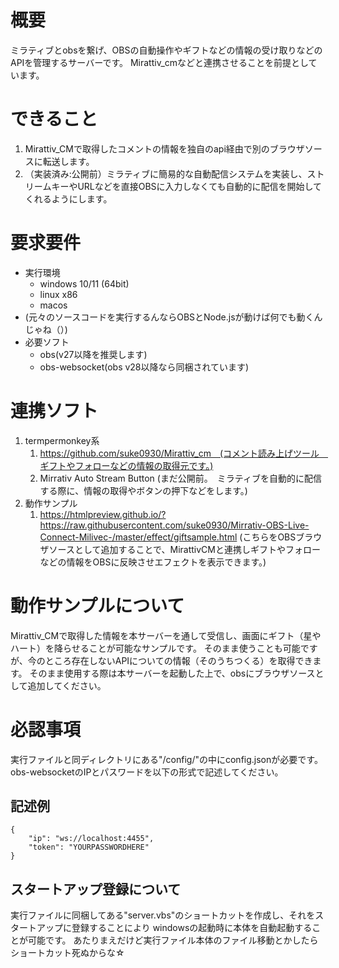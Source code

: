 # 概要
ミラティブとobsを繋げ、OBSの自動操作やギフトなどの情報の受け取りなどのAPIを管理するサーバーです。
Mirattiv_cmなどと連携させることを前提としています。

# できること
1. Mirattiv_CMで取得したコメントの情報を独自のapi経由で別のブラウザソースに転送します。
1. （実装済み:公開前）ミラティブに簡易的な自動配信システムを実装し、ストリームキーやURLなどを直接OBSに入力しなくても自動的に配信を開始してくれるようにします。



# 要求要件
- 実行環境
    - windows 10/11 (64bit)
    - linux x86
    - macos 
- (元々のソースコードを実行するんならOBSとNode.jsが動けば何でも動くんじゃね（）)
- 必要ソフト
    - obs(v27以降を推奨します)
    - obs-websocket(obs v28以降なら同梱されています)


# 連携ソフト
1. termpermonkey系
    1. https://github.com/suke0930/Mirattiv_cm　(コメント読み上げツール　ギフトやフォローなどの情報の取得元です。)
    1. Mirrativ Auto Stream Button (まだ公開前。　ミラティブを自動的に配信する際に、情報の取得やボタンの押下などをします。)
1. 動作サンプル
    1. https://htmlpreview.github.io/?https://raw.githubusercontent.com/suke0930/Mirrativ-OBS-Live-Connect-Milivec-/master/effect/giftsample.html (こちらをOBSブラウザソースとして追加することで、MirattivCMと連携しギフトやフォローなどの情報をOBSに反映させエフェクトを表示できます。)



# 動作サンプルについて
Mirattiv_CMで取得した情報を本サーバーを通して受信し、画面にギフト（星やハート）を降らせることが可能なサンプルです。
そのまま使うことも可能ですが、今のところ存在しないAPIについての情報（そのうちつくる）を取得できます。
そのまま使用する際は本サーバーを起動した上で、obsにブラウザソースとして追加してください。


# 必認事項
実行ファイルと同ディレクトリにある"/config/"の中にconfig.jsonが必要です。
obs-websocketのIPとパスワードを以下の形式で記述してください。
## 記述例
```
{
    "ip": "ws://localhost:4455",
    "token": "YOURPASSWORDHERE"
}
```
## スタートアップ登録について
実行ファイルに同梱してある"server.vbs"のショートカットを作成し、それをスタートアップに登録することにより
windowsの起動時に本体を自動起動することが可能です。
あたりまえだけど実行ファイル本体のファイル移動とかしたらショートカット死ぬからな☆
